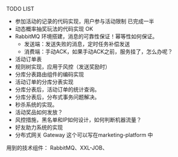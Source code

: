 
TODO LIST

- 参加活动的记录的代码实现，用户参与活动限制       已完成一半
- 动态概率抽奖玩法的代码实现                    OK
- RabbitMQ 环境搭建，消息的可靠性保证！幂等性如何保证。
  - 发送端：发送失败的消息，定时任务补偿发送
  - 消费端：手动ACK，如果手动ACK之前，服务挂了，怎么办呢？
- 活动订单表
- 规则树实现，应用于风控（发送奖励时）
- 分库分表路由组件的编码实现
- 活动订单的分库分表实现
- 分库分表后，活动订单的统计查询。
- 分库分表后，分布式事务问题解决。
- 秒杀系统的实现。
- 活动奖品如何发放？ 
- 风控措施，黑名单和IP如何设计，如何判断机器流量？
- 好友助力系统的实现
- 分布式网关 Gateway 这个可以写在marketing-platform 中

用到的技术组件：
RabbitMQ、XXL-JOB、